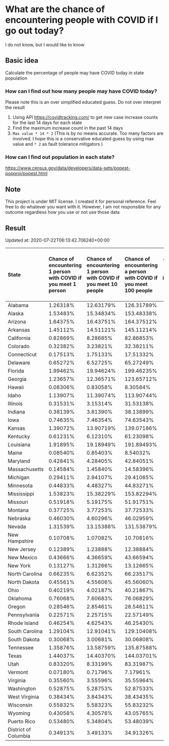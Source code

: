 # What are the chance of encountering people with COVID if I go out today?
I do not know, but I would like to know

## Basic idea
Calculate the percentage of people may have COVID today in state population

### How can I find out how many people may have COVID today?
Please note this is an over simplified educated guess. Do not over interpret the result 
1. Using API https://covidtracking.com/ to get new case increase counts for the last 14 days for each state
2. Find the maximum increase count in the past 14 days
3. `Max value * 14 * 2` (This is by no means accurate. Too many factors are involved. I hope this is a conservative educated guess by using max value and `* 2` as fault tolerance mitigators ) 

### How can I find out population in each state?
https://www.census.gov/data/developers/data-sets/popest-popproj/popest.html

## Note
This project is under MIT license. I created it for personal reference. Feel free to do whatever you want with it. However, I am not responsible for any outcome regardless how you use or not use those data 

## Result

 Updated at: 2020-07-22T06:13:42.706240+00:00

| State                | Chance of encountering 1 person with COVID if you meet 1 person   | Chance of encountering 1 person with COVID if you meet 10 people   | Chance of encountering a person with COVID if you meet 100 people   |   Max count of new case increase in the past 14 days |   Estimated people count with COVID |
|:---------------------|:------------------------------------------------------------------|:-------------------------------------------------------------------|:--------------------------------------------------------------------|-----------------------------------------------------:|------------------------------------:|
| Alabama              | 1.26318%                                                          | 12.63179%                                                          | 126.31789%                                                          |                                                 2212 |                               61936 |
| Alaska               | 1.53483%                                                          | 15.34834%                                                          | 153.48338%                                                          |                                                  401 |                               11228 |
| Arizona              | 1.64375%                                                          | 16.43751%                                                          | 164.37512%                                                          |                                                 4273 |                              119644 |
| Arkansas             | 1.45112%                                                          | 14.51121%                                                          | 145.11214%                                                          |                                                 1564 |                               43792 |
| California           | 0.82869%                                                          | 8.28685%                                                           | 82.86853%                                                           |                                                11694 |                              327432 |
| Colorado             | 0.32382%                                                          | 3.23821%                                                           | 32.38211%                                                           |                                                  666 |                               18648 |
| Connecticut          | 0.17513%                                                          | 1.75133%                                                           | 17.51332%                                                           |                                                  223 |                                6244 |
| Delaware             | 0.65272%                                                          | 6.52725%                                                           | 65.27249%                                                           |                                                  227 |                                6356 |
| Florida              | 1.99462%                                                          | 19.94624%                                                          | 199.46235%                                                          |                                                15300 |                              428400 |
| Georgia              | 1.23657%                                                          | 12.36571%                                                          | 123.65712%                                                          |                                                 4689 |                              131292 |
| Hawaii               | 0.08306%                                                          | 0.83058%                                                           | 8.30584%                                                            |                                                   42 |                                1176 |
| Idaho                | 1.13907%                                                          | 11.39074%                                                          | 113.90744%                                                          |                                                  727 |                               20356 |
| Illinois             | 0.31531%                                                          | 3.15314%                                                           | 31.53138%                                                           |                                                 1427 |                               39956 |
| Indiana              | 0.38139%                                                          | 3.81390%                                                           | 38.13899%                                                           |                                                  917 |                               25676 |
| Iowa                 | 0.74635%                                                          | 7.46354%                                                           | 74.63543%                                                           |                                                  841 |                               23548 |
| Kansas               | 1.39072%                                                          | 13.90719%                                                          | 139.07186%                                                          |                                                 1447 |                               40516 |
| Kentucky             | 0.61231%                                                          | 6.12310%                                                           | 61.23098%                                                           |                                                  977 |                               27356 |
| Louisiana            | 1.91895%                                                          | 19.18949%                                                          | 191.89493%                                                          |                                                 3186 |                               89208 |
| Maine                | 0.08540%                                                          | 0.85403%                                                           | 8.54032%                                                            |                                                   41 |                                1148 |
| Maryland             | 0.42841%                                                          | 4.28405%                                                           | 42.84051%                                                           |                                                  925 |                               25900 |
| Massachusetts        | 0.14584%                                                          | 1.45840%                                                           | 14.58396%                                                           |                                                  359 |                               10052 |
| Michigan             | 0.29411%                                                          | 2.94107%                                                           | 29.41065%                                                           |                                                 1049 |                               29372 |
| Minnesota            | 0.44833%                                                          | 4.48327%                                                           | 44.83271%                                                           |                                                  903 |                               25284 |
| Mississippi          | 1.53823%                                                          | 15.38229%                                                          | 153.82294%                                                          |                                                 1635 |                               45780 |
| Missouri             | 0.51918%                                                          | 5.19175%                                                           | 51.91751%                                                           |                                                 1138 |                               31864 |
| Montana              | 0.37725%                                                          | 3.77253%                                                           | 37.72533%                                                           |                                                  144 |                                4032 |
| Nebraska             | 0.46030%                                                          | 4.60296%                                                           | 46.02959%                                                           |                                                  318 |                                8904 |
| Nevada               | 1.31539%                                                          | 13.15388%                                                          | 131.53879%                                                          |                                                 1447 |                               40516 |
| New Hampshire        | 0.10708%                                                          | 1.07082%                                                           | 10.70816%                                                           |                                                   52 |                                1456 |
| New Jersey           | 0.12389%                                                          | 1.23888%                                                           | 12.38884%                                                           |                                                  393 |                               11004 |
| New Mexico           | 0.43666%                                                          | 4.36659%                                                           | 43.66594%                                                           |                                                  327 |                                9156 |
| New York             | 0.13127%                                                          | 1.31266%                                                           | 13.12665%                                                           |                                                  912 |                               25536 |
| North Carolina       | 0.66235%                                                          | 6.62352%                                                           | 66.23517%                                                           |                                                 2481 |                               69468 |
| North Dakota         | 0.45561%                                                          | 4.55606%                                                           | 45.56060%                                                           |                                                  124 |                                3472 |
| Ohio                 | 0.40219%                                                          | 4.02187%                                                           | 40.21867%                                                           |                                                 1679 |                               47012 |
| Oklahoma             | 0.76068%                                                          | 7.60683%                                                           | 76.06829%                                                           |                                                 1075 |                               30100 |
| Oregon               | 0.28546%                                                          | 2.85461%                                                           | 28.54611%                                                           |                                                  430 |                               12040 |
| Pennsylvania         | 0.22571%                                                          | 2.25715%                                                           | 22.57149%                                                           |                                                 1032 |                               28896 |
| Rhode Island         | 0.46254%                                                          | 4.62543%                                                           | 46.25430%                                                           |                                                  175 |                                4900 |
| South Carolina       | 1.29104%                                                          | 12.91041%                                                          | 129.10408%                                                          |                                                 2374 |                               66472 |
| South Dakota         | 0.30068%                                                          | 3.00681%                                                           | 30.06808%                                                           |                                                   95 |                                2660 |
| Tennessee            | 1.35876%                                                          | 13.58759%                                                          | 135.87588%                                                          |                                                 3314 |                               92792 |
| Texas                | 1.44037%                                                          | 14.40370%                                                          | 144.03701%                                                          |                                                14916 |                              417648 |
| Utah                 | 0.83320%                                                          | 8.33199%                                                           | 83.31987%                                                           |                                                  954 |                               26712 |
| Vermont              | 0.07180%                                                          | 0.71796%                                                           | 7.17961%                                                            |                                                   16 |                                 448 |
| Virginia             | 0.35560%                                                          | 3.55596%                                                           | 35.55964%                                                           |                                                 1084 |                               30352 |
| Washington           | 0.52875%                                                          | 5.28753%                                                           | 52.87533%                                                           |                                                 1438 |                               40264 |
| West Virginia        | 0.38434%                                                          | 3.84343%                                                           | 38.43435%                                                           |                                                  246 |                                6888 |
| Wisconsin            | 0.55832%                                                          | 5.58323%                                                           | 55.83232%                                                           |                                                 1161 |                               32508 |
| Wyoming              | 0.43058%                                                          | 4.30576%                                                           | 43.05765%                                                           |                                                   89 |                                2492 |
| Puerto Rico          | 0.53480%                                                          | 5.34804%                                                           | 53.48039%                                                           |                                                  610 |                               17080 |
| District of Columbia | 0.34913%                                                          | 3.49133%                                                           | 34.91326%                                                           |                                                   88 |                                2464 |